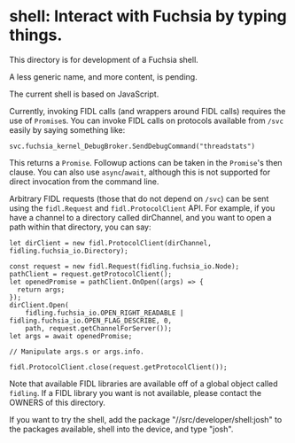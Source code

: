 # shell: Interact with Fuchsia by typing things.

This directory is for development of a Fuchsia shell.

A less generic name, and more content, is pending.

The current shell is based on JavaScript.

Currently, invoking FIDL calls (and wrappers around FIDL calls) requires
the use of `Promise`s.  You can invoke FIDL calls on protocols available from
`/svc` easily by saying something like:

```
svc.fuchsia_kernel_DebugBroker.SendDebugCommand("threadstats")
```

This returns a `Promise`.  Followup actions can be taken in the `Promise`'s then
clause.  You can also use `async`/`await`, although this is not supported for
direct invocation from the command line.

Arbitrary FIDL requests (those that do not depend on `/svc`) can be sent
using the `fidl.Request` and `fidl.ProtocolClient` API.  For example, if you have a
channel to a directory called dirChannel, and you want to open a path within that
directory, you can say:

```
let dirClient = new fidl.ProtocolClient(dirChannel, fidling.fuchsia_io.Directory);

const request = new fidl.Request(fidling.fuchsia_io.Node);
pathClient = request.getProtocolClient();
let openedPromise = pathClient.OnOpen((args) => {
  return args;
});
dirClient.Open(
    fidling.fuchsia_io.OPEN_RIGHT_READABLE | fidling.fuchsia_io.OPEN_FLAG_DESCRIBE, 0,
    path, request.getChannelForServer());
let args = await openedPromise;

// Manipulate args.s or args.info.

fidl.ProtocolClient.close(request.getProtocolClient());
```

Note that available FIDL libraries are available off of a global object called
`fidling`.  If a FIDL library you want is not available, please contact the OWNERS
of this directory.

If you want to try the shell, add the package "//src/developer/shell:josh" to
the packages available, shell into the device, and type "josh".

